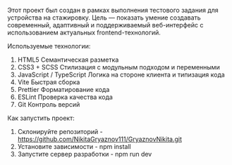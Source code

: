 Этот проект был создан в рамках выполнения тестового задания для устройства на стажировку. Цель — показать умение создавать современный, адаптивный и поддерживаемый веб-интерфейс с использованием актуальных frontend-технологий.

Используемые технологии:

1. HTML5
   Семантическая разметка
2. CSS3 + SCSS
   Стилизация с модульным подходом и переменными
3. JavaScript / TypeScript
   Логика на стороне клиента и типизация кода
4. Vite
   Быстрая сборка
5. Prettier
   Форматирование кода
6. ESLint
   Проверка качества кода
7. Git
   Контроль версий

Как запустить проект:

1. Склонируйте репозиторий - https://github.com/NikitaGryaznov111/GryaznovNikita.git
2. Установите зависимости - npm install
3. Запустите сервер разработки - npm run dev
